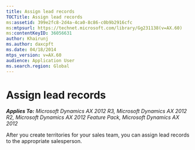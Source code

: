 ```yaml
---
title: Assign lead records
TOCTitle: Assign lead records
ms:assetid: 399e2fc8-2d4a-4ca0-8c86-c0b9b2916cfc
ms:mtpsurl: https://technet.microsoft.com/library/Gg231138(v=AX.60)
ms:contentKeyID: 36056631
author: Khairunj
ms.author: daxcpft
ms.date: 04/18/2014
mtps_version: v=AX.60
audience: Application User
ms.search.region: Global
---
```


# Assign lead records 


_**Applies To:** Microsoft Dynamics AX 2012 R3, Microsoft Dynamics AX 2012 R2, Microsoft Dynamics AX 2012 Feature Pack, Microsoft Dynamics AX 2012_

After you create territories for your sales team, you can assign lead records to the appropriate salesperson.

  



